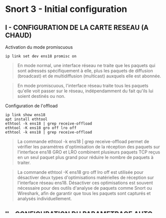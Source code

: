 # Snort 3 - Initial configuration


## I - CONFIGURATION DE LA CARTE RESEAU (A CHAUD)
Activation du mode promiscuous
```
ip link set dev ens18 promisc on
```
>En mode normal, une interface réseau ne traite que les paquets qui sont adressés spécifiquement à elle, plus les paquets de diffusion (broadcast) et de multidiffusion (multicast) auxquels elle est abonnée.

>En mode promiscuous, l'interface réseau traite tous les paquets qu'elle voit passer sur le réseau, indépendamment du fait qu'ils lui soient destinés ou non.

Configuration de l'offload
```
ip link show ens18
apt install ethtool
ethtool -k ens18 | grep receive-offload
ethtool -K ens18 gro off lro off
ethtool -k ens18 | grep receive-offload
```
>La commande ethtool -k ens18 | grep receive-offload permet de vérifier les paramètres d'optimisation de la réception des paquets sur l'interface ens18 GRO et LRO combinent plusieurs paquets TCP reçus en un seul paquet plus grand pour réduire le nombre de paquets à traiter.

>La commande ethtool -K ens18 gro off lro off est utilisée pour désactiver deux types d'optimisations matérielles de réception sur l'interface réseau ens18.
Désactiver ces optimisations est souvent nécessaire pour des outils d'analyse de paquets comme Snort ou Wireshark, afin de garantir que tous les paquets sont capturés et analysés individuellement.


## II - CONFIGURATION DU PARAMETRAGE AUTO DE LA NIC EN TANT QUE SERVICE
Création du fichier de service
```
nano /etc/systemd/system/snort3-nic.service
```
Contenu du fichier
```
[Unit]
Description=Set Snort 3 NIC in promiscuous mode and Disable GRO, LRO on boot
After=network.target

[Service]
Type=oneshot
ExecStart=/usr/sbin/ip link set dev ens18 promisc on
ExecStart=/usr/sbin/ethtool -K ens18 gro off lro off
TimeoutStartSec=0
RemainAfterExit=yes

[Install]
WantedBy=default.target
```
Activation et redémarrage du service
```
systemctl daemon-reload
systemctl start snort3-nic.service
systemctl enable --now snort3-nic.service
```


## III - CREATION D'UN FICHIER DE REGLES PERSONNALISEES
Création du répertoire de règles
```
mkdir /etc/snort/rules
```
Création du fichier de règles
```
nano /etc/snort/rules/local.rules
```
Contenu du fichier
```
# ----------------
# LOCAL RULES
# ----------------
# This file intentionally does nots come with signatures. Put your local additions here.

alert icmp any any -> any any (msg:"!!! ICMP Alert !!!";sid:1000001;rev:1;classtype:icmpevent;)
```


## III - CONFIGURATION DES LOGS
Création du répertoire
```
mkdir /var/log/snort
chmod 660 /var/log/snort
```
Modification du fichier de configuration de Snort
```
nano /etc/snort/snort.lua
```
Modifier le fichier

>Se rendre tout en bas du fichier, dans la catégorie "7. configure outputs"
```
---------------------------------------------------------------------------
-- 7. configure outputs
---------------------------------------------------------------------------

alert_fast =
{
    file = true,
    limit = 100000
}

alert_full =
{
    file = true,
    limit = 100000
}
```


## IV - TEST
Lancer un ping à destination de votre machine

Lancer la capture Snort
```
snort -c /etc/snort/snort.lua -R /etc/snort/rules/local.rules -i ens18 -A alert_fast -l /var/log/snort
```

> Autres options d'alerte :
>- alert_fast
>- alert_full
